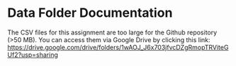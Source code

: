 # Data Folder Documentation

The CSV files for this assignment are too large for the Github repository (>50 MB). You can access them via Google Drive by clicking this link: https://drive.google.com/drive/folders/1wAOJ_J6x703jfvcDZgRmopTRViteGUf2?usp=sharing
